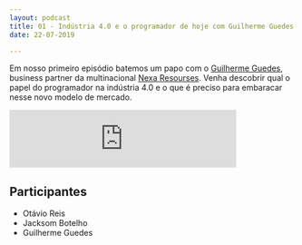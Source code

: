 ```yaml
---
layout: podcast
title: 01 - Indústria 4.0 e o programador de hoje com Guilherme Guedes
date: 22-07-2019

---
```


Em nosso primeiro episódio batemos um papo com o [Guilherme Guedes](https://www.linkedin.com/in/guilhermegguedes/), business partner da multinacional [Nexa Resourses](https://www.nexaresources.com/). Venha descobrir qual o papel do programador na indústria 4.0 e o que é preciso para embaracar nesse novo modelo de mercado.

<iframe src="https://anchor.fm/codered/embed/episodes/01---Indstria-4-0-e-o-programador-de-hoje-com-Guilherme-Guedes-e4n28u" height="102px" width="400px" frameborder="0" scrolling="no"></iframe>


## Participantes 

 - Otávio Reis
 - Jacksom Botelho
 - Guilherme Guedes

